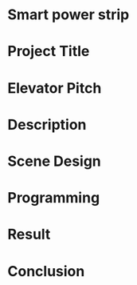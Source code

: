 # Smart power strip
 # Project Title
 
 
 # Elevator Pitch
 
 # Description
 
 # Scene Design
 
 # Programming
 
 # Result
 
 # Conclusion

